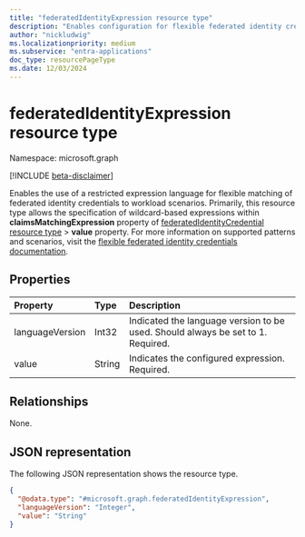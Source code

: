 ```yaml
---
title: "federatedIdentityExpression resource type"
description: "Enables configuration for flexible federated identity credential matching through the claimsMatchingExpression property of the federatedIdentityCredential resource type."
author: "nickludwig"
ms.localizationpriority: medium
ms.subservice: "entra-applications"
doc_type: resourcePageType
ms.date: 12/03/2024
---
```


# federatedIdentityExpression resource type

Namespace: microsoft.graph

[!INCLUDE [beta-disclaimer](../../includes/beta-disclaimer.md)]

Enables the use of a restricted expression language for flexible matching of federated identity credentials to workload scenarios. Primarily, this resource type allows the specification of wildcard-based expressions within **claimsMatchingExpression** property of [federatedIdentityCredential resource type](../resources/federatedidentitycredential.md) > **value** property. For more information on supported patterns and scenarios, visit the [flexible federated identity credentials documentation](https://aka.ms/flexiblefic).  


## Properties
|Property|Type|Description|
|:---|:---|:---|
|languageVersion|Int32|Indicated the language version to be used. Should always be set to 1. Required.|
|value|String|Indicates the configured expression. Required.|

## Relationships
None.

## JSON representation
The following JSON representation shows the resource type.
<!-- {
  "blockType": "resource",
  "@odata.type": "microsoft.graph.federatedIdentityExpression"
}
-->
``` json
{
  "@odata.type": "#microsoft.graph.federatedIdentityExpression",
  "languageVersion": "Integer",
  "value": "String"
}
```